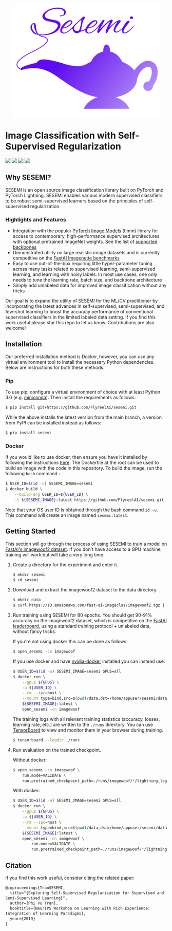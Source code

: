 <p><p align="center"><img height="350px" src="assets/sesemi-banner.png" /></p></p>

# Image Classification with Self-Supervised Regularization
<span><img src="https://img.shields.io/badge/license-Apache-blue" /> <img src="https://img.shields.io/badge/python->=3.6-green" /> <img src="https://img.shields.io/badge/pytorch->=1.6.0-light" /> <img src="https://img.shields.io/badge/%20-contributions--welcome-5429E6" /></span>

## Why SESEMI?
SESEMI is an open source image classification library built on PyTorch and PyTorch Lightning. SESEMI enables various modern supervised classifiers to be robust semi-supervised learners based on the principles of self-supervised regularization.

### Highlights and Features

* Integration with the popular [PyTorch Image Models](https://github.com/rwightman/pytorch-image-models) (timm) library for access to contemporary, high-performance supervised architectures with optional pretrained ImageNet weights. See the list of [supported backbones](https://github.com/FlyreelAI/sesemi/blob/master/models/sesemi.py)
* Demonstrated utility on large realistic image datasets and is currently competitive on the [FastAI Imagenette benchmarks](https://github.com/fastai/imagenette)
* Easy to use out-of-the-box requiring little hyper-parameter tuning across many tasks related to supervised learning, semi-supervised learning, and learning with noisy labels. In most use cases, one only needs to tune the learning rate, batch size, and backbone architecture
* Simply add unlabeled data for improved image classification without any tricks

Our goal is to expand the utility of SESEMI for the ML/CV practitioner by incorporating the latest advances in self-supervised, semi-supervised, and few-shot learning to boost the accuracy performance of conventional supervised classifiers in the limited labeled data setting. If you find this work useful please star this repo to let us know. Contributions are also welcome!

## Installation
Our preferred installation method is Docker, however, you can use any virtual environment tool to install the necessary Python dependencies. Below are instructions for both these methods.

### Pip

To use pip, configure a virtual environment of choice with at least Python 3.6 (e.g. [miniconda](https://docs.conda.io/en/latest/miniconda.html)). Then install the requirements as follows:

```bash
$ pip install git+https://github.com/FlyreelAI/sesemi.git
```

While the above installs the latest version from the main branch, a version from PyPI can be installed instead as follows:

```bash
$ pip install sesemi
```

### Docker

If you would like to use docker, then ensure you have it installed by following the instructions [here](https://docs.docker.com/get-docker/). The Dockerfile at the root can be used to build an image with the 
code in this repository. To build the image, run the following `bash` command :

```bash
$ USER_ID=$(id -u) SESEMI_IMAGE=sesemi
$ docker build \
    --build-arg USER_ID=${USER_ID} \
    -t ${SESEMI_IMAGE}:latest https://github.com/FlyreelAI/sesemi.git
```

Note that your OS user ID is obtained through the bash command `id -u`. This command will create an image named
`sesemi:latest`.

## Getting Started

This section will go through the process of using SESEMI to train a model on [FastAI's imagewoof2 dataset](https://github.com/fastai/imagenette#imagewoof). If you don't have access to a GPU machine, 
training will work but will take a very long time.

1. Create a directory for the experiment and enter it.

    ```bash
    $ mkdir sesemi
    $ cd sesemi
    ```

2. Download and extract the imagewoof2 dataset to the data directory.

    ```bash
    $ mkdir data
    $ curl https://s3.amazonaws.com/fast-ai-imageclas/imagewoof2.tgz | tar -xzv -C ./data
    ```

3. Run training using SESEMI for 80 epochs. You should get 90-91% accuracy on the imagewoof2 dataset, which is competitive on the [FastAI leaderboard](https://github.com/fastai/imagenette#imagewoof-leaderboard), using a standard training protocol + unlabeled data, without fancy tricks.

    If you're not using docker this can be done as follows:

    ```bash
    $ open_sesemi -cn imagewoof
    ```

    If you use docker and have [nvidia-docker](https://github.com/NVIDIA/nvidia-docker) installed you can instead use:

    ```bash
    $ USER_ID=$(id -u) SESEMI_IMAGE=sesemi GPUS=all
    $ docker run \
        --gpus ${GPUS} \
        -u ${USER_ID} \
        --rm --ipc=host \
        --mount type=bind,src=$(pwd)/data,dst=/home/appuser/sesemi/data \
        ${SESEMI_IMAGE}:latest \
        open_sesemi -cn imagewoof
    ```

    The training logs with all relevant training statistics (accuracy, losses, learning rate, etc.) are written to the `./runs` directory. You can use [TensorBoard](https://www.tensorflow.org/tensorboard) to view and monitor them in your browser during training.
    
    ```bash
    $ tensorboard --logdir ./runs
    ```
    
3. Run evaluation on the trained checkpoint.

    Without docker:

    ```bash
    $ open_sesemi -cn imagewoof \
        run.mode=VALIDATE \
        run.pretrained_checkpoint_path=./runs/imagewoof/*/lightning_logs/version_0/checkpoints/last.ckpt
    ```

    With docker:

    ```bash
    $ USER_ID=$(id -u) SESEMI_IMAGE=sesemi GPUS=all
    $ docker run \
        --gpus ${GPUS} \
        -u ${USER_ID} \
        --rm --ipc=host \
        --mount type=bind,src=$(pwd)/data,dst=/home/appuser/sesemi/data \
        ${SESEMI_IMAGE}:latest \
        open_sesemi -cn imagewoof \
            run.mode=VALIDATE \
            run.pretrained_checkpoint_path=./runs/imagewoof/*/lightning_logs/version_0/checkpoints/last.ckpt
    ```

## Citation
If you find this work useful, consider citing the related paper:

```
@inproceedings{TranSESEMI,
  title="{Exploring Self-Supervised Regularization for Supervised and Semi-Supervised Learning}",
  author={Phi Vu Tran},
  booktitle={NeurIPS Workshop on Learning with Rich Experience: Integration of Learning Paradigms},
  year={2019}
}
```

